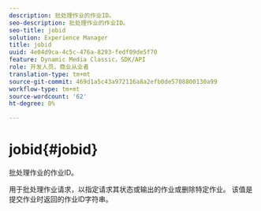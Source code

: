 ```yaml
---
description: 批处理作业的作业ID。
seo-description: 批处理作业的作业ID。
seo-title: jobid
solution: Experience Manager
title: jobid
uuid: 4e04d9ca-4c5c-476a-8293-fedf09de5f70
feature: Dynamic Media Classic，SDK/API
role: 开发人员，商业从业者
translation-type: tm+mt
source-git-commit: 469d1a5c43a972116a8a2efb0de5708800130a99
workflow-type: tm+mt
source-wordcount: '62'
ht-degree: 0%

---
```



# jobid{#jobid}

批处理作业的作业ID。

用于批处理作业请求，以指定请求其状态或输出的作业或删除特定作业。 该值是提交作业时返回的作业ID字符串。
